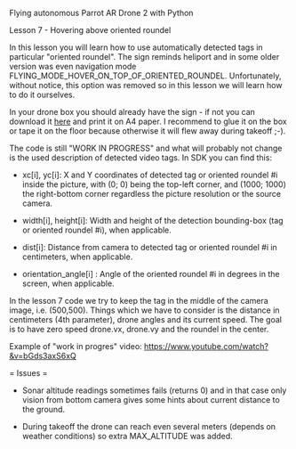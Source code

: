 Flying autonomous Parrot AR Drone 2 with Python

Lesson 7 - Hovering above oriented roundel

In this lesson you will learn how to use automatically detected tags in
particular "oriented roundel". The sign reminds heliport and in some older
version was even navigation mode FLYING_MODE_HOVER_ON_TOP_OF_ORIENTED_ROUNDEL.
Unfortunately, without notice, this option was removed so in this lesson we
will learn how to do it ourselves.

In your drone box you should already have the sign - if not you can download it
[here](http://ardrone2.parrot.com/media/cms_page_media/38/special_target_1.pdf)
and print it on A4 paper. I recommend to glue it on the box or tape it on the
floor because otherwise it will flew away during takeoff ;-).

The code is still "WORK IN PROGRESS" and what will probably not change is the
used description of detected video tags. In SDK you can find this:

* xc[i], yc[i]: X and Y coordinates of detected tag or oriented roundel #i
inside the picture, with (0; 0) being the top-left corner, and (1000; 1000)
the right-bottom corner regardless the picture resolution or the source
camera.

* width[i], height[i]: Width and height of the detection bounding-box (tag or
oriented roundel #i), when applicable.

* dist[i]: Distance from camera to detected tag or oriented roundel #i in
centimeters, when applicable.

* orientation_angle[i] : Angle of the oriented roundel #i in degrees in the
screen, when applicable.

In the lesson 7 code we try to keep the tag in the middle of the camera image,
i.e. (500,500). Things which we have to consider is the distance in centimeters
(4th parameter), drone angles and its current speed. The goal is to have zero
speed drone.vx, drone.vy and the roundel in the center.

Example of "work in progres" video:
https://www.youtube.com/watch?&v=bGds3axS6xQ

= Issues =

* Sonar altitude readings sometimes fails (returns 0) and in that case only
vision from bottom camera gives some hints about current distance to the
ground.

* During takeoff the drone can reach even several meters (depends on weather
conditions) so extra MAX_ALTITUDE was added.

